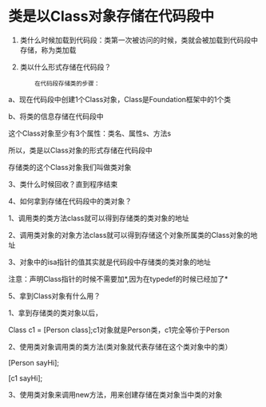 # 类是以Class对象存储在代码段中



1. 类什么时候加载到代码段：类第一次被访问的时候，类就会被加载到代码段中存储，称为类加载
2. 类以什么形式存储在代码段？

           在代码段存储类的步骤：

 a、现在代码段中创建1个Class对象，Class是Foundation框架中的1个类

 b、将类的信息存储在代码段中

这个Class对象至少有3个属性：类名、属性s、方法s

所以，类是以Class对象的形式存储在代码段中

存储类的这个Class对象我们叫做类对象



3、类什么时候回收？直到程序结束



4、如何拿到存储在代码段中的类对象？

 1、调用类的类方法class就可以得到存储类的类对象的地址

 2、调用类对象的对象方法class就可以得到存储这个对象所属类的Class对象的地址

 3、对象中的isa指针的值其实就是代码段中存储类的类对象的地址

注意：声明Class指针的时候不需要加\*,因为在typedef的时候已经加了\*



5、拿到Class对象有什么用？

 1、拿到存储类的类对象以后，

 Class c1 = \[Person class\];c1对象就是Person类，c1完全等价于Person



 2、使用类对象调用类的类方法\(类对象就代表存储在这个类对象中的类）

 \[Person sayHi\];

 \[c1 sayHi\];

 3、使用类对象来调用new方法，用来创建存储在类对象当中类的对象

